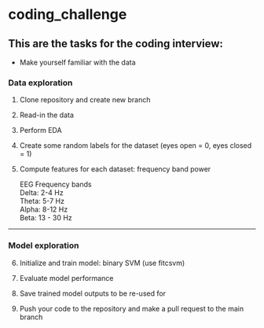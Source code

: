 # coding_challenge

## This are the tasks for the coding interview:
- Make yourself familiar with the data

### Data exploration

1. Clone repository and create new branch

2. Read-in the data

3. Perform EDA

4. Create some random labels for the dataset  (eyes open = 0, eyes closed = 1)


5. Compute features for each dataset: frequency band power

    EEG Frequency bands <br>
    Delta: 2-4 Hz <br>
    Theta: 5-7 Hz  <br>
    Alpha: 8-12 Hz  <br>
    Beta: 13 - 30 Hz  <br>

---

### Model exploration

6. Initialize and train model: binary SVM (use fitcsvm)


7. Evaluate model performance


8. Save trained model outputs to be re-used for 


9. Push your code to the repository and make a pull request to the main branch